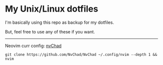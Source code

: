 # My Unix/Linux dotfiles

I'm basically using this repo as backup for my dotfiles.

But, feel free to use any of these if you want.

-----
Neovim curr config: [nvChad](https://nvchad.com/)

```
git clone https://github.com/NvChad/NvChad ~/.config/nvim --depth 1 && nvim
```
